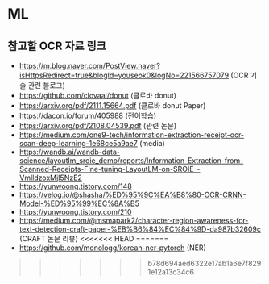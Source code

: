 # ML

## 참고할 OCR 자료 링크

* https://m.blog.naver.com/PostView.naver?isHttpsRedirect=true&blogId=youseok0&logNo=221566757079 (OCR 기술 관련 블로그)
* https://github.com/clovaai/donut (클로바 donut)
* https://arxiv.org/pdf/2111.15664.pdf (클로바 donut Paper)
* https://dacon.io/forum/405988 (전이학습)
* https://arxiv.org/pdf/2108.04539.pdf (관련 논문)
* https://medium.com/one9-tech/information-extraction-receipt-ocr-scan-deep-learning-1e68ce5a9ae7 (media)
* https://wandb.ai/wandb-data-science/layoutlm_sroie_demo/reports/Information-Extraction-from-Scanned-Receipts-Fine-tuning-LayoutLM-on-SROIE--VmlldzoxMjI5NzE2
* https://yunwoong.tistory.com/148
* https://velog.io/@shasha/%ED%95%9C%EA%B8%80-OCR-CRNN-Model-%ED%95%99%EC%8A%B5
* https://yunwoong.tistory.com/210
* https://medium.com/@msmapark2/character-region-awareness-for-text-detection-craft-paper-%EB%B6%84%EC%84%9D-da987b32609c (CRAFT 논문 리뷰)
<<<<<<< HEAD
=======
* https://github.com/monologg/korean-ner-pytorch (NER)
>>>>>>> b78d694aed6322e17ab1a6e7f8291e12a13c34c6
